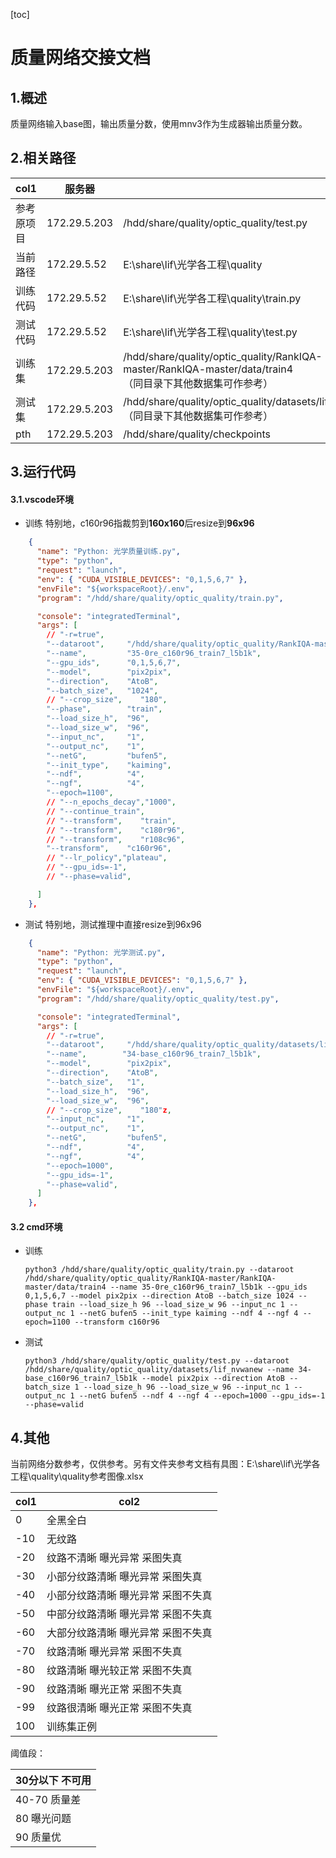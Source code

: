 [toc]

# 质量网络交接文档

## 1.概述

质量网络输入base图，输出质量分数，使用mnv3作为生成器输出质量分数。

## 2.相关路径

| col1       | 服务器       |                                                                                                                |
| ---------- | ------------ | -------------------------------------------------------------------------------------------------------------- |
| 参考原项目 | 172.29.5.203 | /hdd/share/quality/optic_quality/test.py                                                                       |
| 当前路径   | 172.29.5.52  | E:\share\lif\光学各工程\quality                                                                                |
| 训练代码   | 172.29.5.52  | E:\share\lif\光学各工程\quality\\train.py                                                                      |
| 测试代码   | 172.29.5.52  | E:\share\lif\光学各工程\quality\\test.py                                                                       |
| 训练集     | 172.29.5.203 | /hdd/share/quality/optic_quality/RankIQA-master/RankIQA-master/data/train4<br />（同目录下其他数据集可作参考） |
| 测试集     | 172.29.5.203 | /hdd/share/quality/optic_quality/datasets/lif_nvwanew<br />（同目录下其他数据集可作参考）                      |
| pth        | 172.29.5.203 | /hdd/share/quality/checkpoints                                                                                 |

## 3.运行代码

#### 3.1.vscode环境

- 训练
  特别地，c160r96指裁剪到**160x160**后resize到**96x96**

```json
    {
      "name": "Python: 光学质量训练.py",
      "type": "python",
      "request": "launch",
      "env": { "CUDA_VISIBLE_DEVICES": "0,1,5,6,7" },
      "envFile": "${workspaceRoot}/.env",
      "program": "/hdd/share/quality/optic_quality/train.py",

      "console": "integratedTerminal",
      "args": [
        // "-r=true",
        "--dataroot",     "/hdd/share/quality/optic_quality/RankIQA-master/RankIQA-master/data/train4",
        "--name",         "35-0re_c160r96_train7_l5b1k",
        "--gpu_ids",      "0,1,5,6,7",
        "--model",        "pix2pix",
        "--direction",    "AtoB",
        "--batch_size",   "1024",
        // "--crop_size",    "180",
        "--phase",        "train",
        "--load_size_h",  "96",
        "--load_size_w",  "96",
        "--input_nc",     "1",
        "--output_nc",    "1",
        "--netG",         "bufen5",
        "--init_type",    "kaiming",
        "--ndf",          "4",
        "--ngf",          "4",
        "--epoch=1100",
        // "--n_epochs_decay","1000",
        // "--continue_train",
        // "--transform",    "train",
        // "--transform",    "c180r96",
        // "--transform",    "r108c96",
        "--transform",    "c160r96",
        // "--lr_policy","plateau",
        // "--gpu_ids=-1",
        // "--phase=valid",

      ]
    },
```

- 测试
  特别地，测试推理中直接resize到96x96

```json
    {
      "name": "Python: 光学测试.py",
      "type": "python",
      "request": "launch",
      "env": { "CUDA_VISIBLE_DEVICES": "0,1,5,6,7" },
      "envFile": "${workspaceRoot}/.env",
      "program": "/hdd/share/quality/optic_quality/test.py",

      "console": "integratedTerminal",
      "args": [
        // "-r=true",
        "--dataroot",     "/hdd/share/quality/optic_quality/datasets/lif_nvwanew",
        "--name",        "34-base_c160r96_train7_l5b1k",
        "--model",        "pix2pix",
        "--direction",    "AtoB",
        "--batch_size",   "1",
        "--load_size_h",  "96",
        "--load_size_w",  "96",
        // "--crop_size",    "180"z,
        "--input_nc",     "1",
        "--output_nc",    "1",
        "--netG",         "bufen5",
        "--ndf",          "4",
        "--ngf",          "4",
        "--epoch=1000",
        "--gpu_ids=-1",
        "--phase=valid",
      ]
    },
```

#### 3.2 cmd环境

- 训练

  ```shell
  python3 /hdd/share/quality/optic_quality/train.py --dataroot /hdd/share/quality/optic_quality/RankIQA-master/RankIQA-master/data/train4 --name 35-0re_c160r96_train7_l5b1k --gpu_ids 0,1,5,6,7 --model pix2pix --direction AtoB --batch_size 1024 --phase train --load_size_h 96 --load_size_w 96 --input_nc 1 --output_nc 1 --netG bufen5 --init_type kaiming --ndf 4 --ngf 4 --epoch=1100 --transform c160r96
  ```
- 测试

  ```shell
  python3 /hdd/share/quality/optic_quality/test.py --dataroot /hdd/share/quality/optic_quality/datasets/lif_nvwanew --name 34-base_c160r96_train7_l5b1k --model pix2pix --direction AtoB --batch_size 1 --load_size_h 96 --load_size_w 96 --input_nc 1 --output_nc 1 --netG bufen5 --ndf 4 --ngf 4 --epoch=1000 --gpu_ids=-1 --phase=valid
  ```

## 4.其他

当前网络分数参考，仅供参考。另有文件夹参考文档有具图：E:\share\lif\光学各工程\quality\\quality参考图像.xlsx

| col1 | col2                               |
| ---- | ---------------------------------- |
| 0    | 全黑全白                           |
| -10  | 无纹路                             |
| -20  | 纹路不清晰 曝光异常 采图失真       |
| -30  | 小部分纹路清晰 曝光异常 采图失真   |
| -40  | 小部分纹路清晰 曝光异常 采图不失真 |
| -50  | 中部分纹路清晰 曝光异常 采图不失真 |
| -60  | 大部分纹路清晰 曝光异常 采图不失真 |
| -70  | 纹路清晰 曝光异常 采图不失真       |
| -80  | 纹路清晰 曝光较正常 采图不失真     |
| -90  | 纹路清晰 曝光正常 采图不失真       |
| -99  | 纹路很清晰 曝光正常 采图不失真     |
| 100  | 训练集正例                         |

阈值段：

| 30分以下 不可用 |
| --------------- |
| 40-70 质量差    |
| 80 曝光问题     |
| 90 质量优       |
